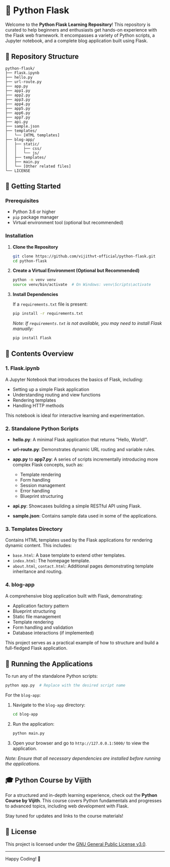 
# 🐍 Python Flask

Welcome to the **Python Flask Learning Repository**! This repository is curated to help beginners and enthusiasts get hands-on experience with the Flask web framework. It encompasses a variety of Python scripts, a Jupyter notebook, and a complete blog application built using Flask.

## 📁 Repository Structure

```
python-flask/
├── Flask.ipynb
├── hello.py
├── url-route.py
├── app.py
├── app1.py
├── app2.py
├── app3.py
├── app4.py
├── app5.py
├── app6.py
├── app7.py
├── api.py
├── sample.json
├── templates/
│   └── [HTML templates]
├── blog-app/
│   ├── static/
│   │   ├── css/
│   │   └── js/
│   ├── templates/
│   ├── main.py
│   └── [Other related files]
└── LICENSE
```

## 📘 Getting Started

### Prerequisites

- Python 3.6 or higher
- `pip` package manager
- Virtual environment tool (optional but recommended)

### Installation

1. **Clone the Repository**

   ```bash
   git clone https://github.com/vijithvt-official/python-flask.git
   cd python-flask
   ```

2. **Create a Virtual Environment (Optional but Recommended)**

   ```bash
   python -m venv venv
   source venv/bin/activate  # On Windows: venv\Scripts\activate
   ```

3. **Install Dependencies**

   If a `requirements.txt` file is present:

   ```bash
   pip install -r requirements.txt
   ```

   *Note: If `requirements.txt` is not available, you may need to install Flask manually:*

   ```bash
   pip install Flask
   ```

## 📝 Contents Overview

### 1. **Flask.ipynb**

A Jupyter Notebook that introduces the basics of Flask, including:

- Setting up a simple Flask application
- Understanding routing and view functions
- Rendering templates
- Handling HTTP methods

This notebook is ideal for interactive learning and experimentation.

### 2. **Standalone Python Scripts**

- **hello.py**: A minimal Flask application that returns "Hello, World!".
- **url-route.py**: Demonstrates dynamic URL routing and variable rules.
- **app.py** to **app7.py**: A series of scripts incrementally introducing more complex Flask concepts, such as:

  - Template rendering
  - Form handling
  - Session management
  - Error handling
  - Blueprint structuring

- **api.py**: Showcases building a simple RESTful API using Flask.

- **sample.json**: Contains sample data used in some of the applications.

### 3. **Templates Directory**

Contains HTML templates used by the Flask applications for rendering dynamic content. This includes:

- `base.html`: A base template to extend other templates.
- `index.html`: The homepage template.
- `about.html`, `contact.html`: Additional pages demonstrating template inheritance and routing.

### 4. **blog-app**

A comprehensive blog application built with Flask, demonstrating:

- Application factory pattern
- Blueprint structuring
- Static file management
- Template rendering
- Form handling and validation
- Database interactions (if implemented)

This project serves as a practical example of how to structure and build a full-fledged Flask application.

## 🚀 Running the Applications

To run any of the standalone Python scripts:

```bash
python app.py  # Replace with the desired script name
```

For the `blog-app`:

1. Navigate to the `blog-app` directory:

   ```bash
   cd blog-app
   ```

2. Run the application:

   ```bash
   python main.py
   ```

3. Open your browser and go to `http://127.0.0.1:5000/` to view the application.

*Note: Ensure that all necessary dependencies are installed before running the applications.*

## 🎓 Python Course by Vijith

For a structured and in-depth learning experience, check out the **Python Course by Vijith**. This course covers Python fundamentals and progresses to advanced topics, including web development with Flask.

Stay tuned for updates and links to the course materials!

## 📄 License

This project is licensed under the [GNU General Public License v3.0](LICENSE).

---

Happy Coding! 🚀
